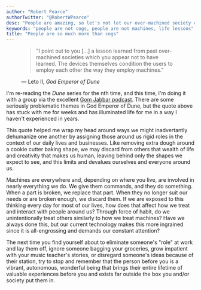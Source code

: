 ```yaml
---
author: "Robert Pearce"
authorTwitter: "@RobertWPearce"
desc: "People are amazing, so let's not let our over-machined society cause us to treat them like machines."
keywords: "people are not cogs, people are not machines, life lessons"
title: "People are so much more than cogs"
---
```


<figure>
  <blockquote>
    "I point out to you […] a lesson learned from past over-machined societies
    which you appear not to have learned. The devices themselves condition the
    users to employ each other the way they employ machines."
  </blockquote>
  <figcaption>
    — Leto II, <i>God Emperor of Dune</i>
  </figcaption>
</figure>

I'm re-reading the _Dune_ series for the nth time, and this time, I'm doing it
with a group via the excellent [Gom Jabbar
podcast](https://www.loreparty.com/show/gom-jabbar/). There are some seriously
problematic themes in God Emperor of Dune, but the quote above has stuck with me
for weeks and has illuminated life for me in a way I haven't experienced in
years.

This quote helped me wrap my head around ways we might inadvertantly dehumanize
one another by assigning those around us rigid roles in the context of our daily
lives and businesses. Like removing extra dough around a cookie cutter baking
shape, we may discard from others that wealth of life and creativity that makes
us human, leaving behind only the shapes we expect to see, and this limits and
devalues ourselves and everyone around us.

Machines are everywhere and, depending on where you live, are involved in nearly
everything we do. We give them commands, and they do something. When a part is
broken, we replace that part. When they no longer suit our needs or are broken
enough, we discard them. If we are exposed to this thinking every day for most
of our lives, how does that affect how we treat and interact with people around
us? Through force of habit, do we unintentionally treat others similarly to how
we treat machines? Have we always done this, but our current technology makes
this more ingrained since it is all-engrossing and demands our constant
attention?

The next time you find yourself about to eliminate someone's "role" at work and
lay them off, ignore someone bagging your groceries, grow impatient with your
music teacher's stories, or disregard someone's ideas because of their station,
try to stop and remember that the person before you is a vibrant, autonomous,
wonderful being that brings their entire lifetime of valuable experiences before
you and exists far outside the box you and/or society put them in.
